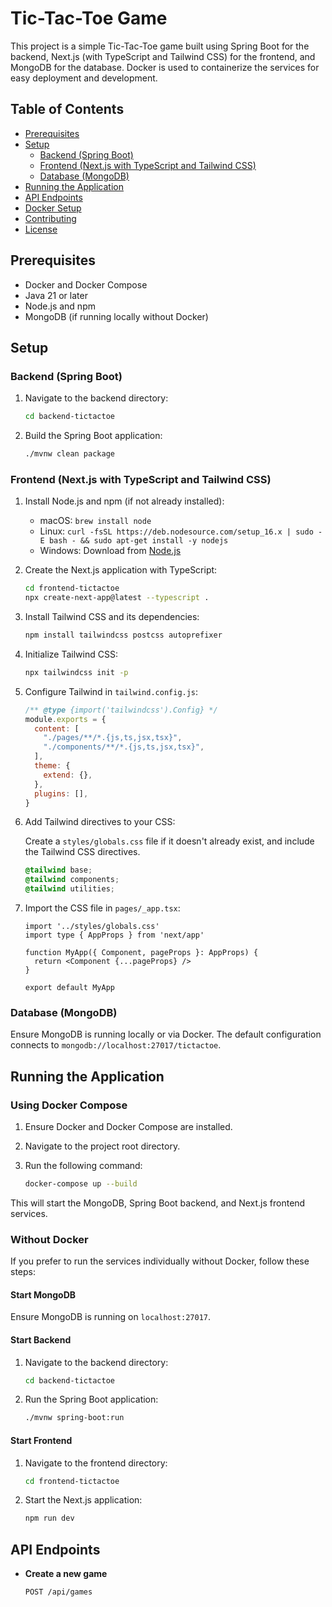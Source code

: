 # Tic-Tac-Toe Game

This project is a simple Tic-Tac-Toe game built using Spring Boot for the backend, Next.js (with TypeScript and Tailwind CSS) for the frontend, and MongoDB for the database. Docker is used to containerize the services for easy deployment and development.

## Table of Contents

- [Prerequisites](#prerequisites)
- [Setup](#setup)
  - [Backend (Spring Boot)](#backend-spring-boot)
  - [Frontend (Next.js with TypeScript and Tailwind CSS)](#frontend-nextjs-with-typescript-and-tailwind-css)
  - [Database (MongoDB)](#database-mongodb)
- [Running the Application](#running-the-application)
- [API Endpoints](#api-endpoints)
- [Docker Setup](#docker-setup)
- [Contributing](#contributing)
- [License](#license)

## Prerequisites

- Docker and Docker Compose
- Java 21 or later
- Node.js and npm
- MongoDB (if running locally without Docker)

## Setup

### Backend (Spring Boot)

1. Navigate to the backend directory:

    ```bash
    cd backend-tictactoe
    ```

2. Build the Spring Boot application:

    ```bash
    ./mvnw clean package
    ```

### Frontend (Next.js with TypeScript and Tailwind CSS)

1. Install Node.js and npm (if not already installed):

    - macOS: `brew install node`
    - Linux: `curl -fsSL https://deb.nodesource.com/setup_16.x | sudo -E bash - && sudo apt-get install -y nodejs`
    - Windows: Download from [Node.js](https://nodejs.org/)

2. Create the Next.js application with TypeScript:

    ```bash
    cd frontend-tictactoe
    npx create-next-app@latest --typescript .
    ```

3. Install Tailwind CSS and its dependencies:

    ```bash
    npm install tailwindcss postcss autoprefixer
    ```

4. Initialize Tailwind CSS:

    ```bash
    npx tailwindcss init -p
    ```

5. Configure Tailwind in `tailwind.config.js`:

    ```js
    /** @type {import('tailwindcss').Config} */
    module.exports = {
      content: [
        "./pages/**/*.{js,ts,jsx,tsx}",
        "./components/**/*.{js,ts,jsx,tsx}",
      ],
      theme: {
        extend: {},
      },
      plugins: [],
    }
    ```

6. Add Tailwind directives to your CSS:

    Create a `styles/globals.css` file if it doesn't already exist, and include the Tailwind CSS directives.

    ```css
    @tailwind base;
    @tailwind components;
    @tailwind utilities;
    ```

7. Import the CSS file in `pages/_app.tsx`:

    ```tsx
    import '../styles/globals.css'
    import type { AppProps } from 'next/app'

    function MyApp({ Component, pageProps }: AppProps) {
      return <Component {...pageProps} />
    }

    export default MyApp
    ```

### Database (MongoDB)

Ensure MongoDB is running locally or via Docker. The default configuration connects to `mongodb://localhost:27017/tictactoe`.

## Running the Application

### Using Docker Compose

1. Ensure Docker and Docker Compose are installed.
2. Navigate to the project root directory.
3. Run the following command:

    ```bash
    docker-compose up --build
    ```

This will start the MongoDB, Spring Boot backend, and Next.js frontend services.

### Without Docker

If you prefer to run the services individually without Docker, follow these steps:

#### Start MongoDB

Ensure MongoDB is running on `localhost:27017`.

#### Start Backend

1. Navigate to the backend directory:

    ```bash
    cd backend-tictactoe
    ```

2. Run the Spring Boot application:

    ```bash
    ./mvnw spring-boot:run
    ```

#### Start Frontend

1. Navigate to the frontend directory:

    ```bash
    cd frontend-tictactoe
    ```

2. Start the Next.js application:

    ```bash
    npm run dev
    ```

## API Endpoints

- **Create a new game**

  ```http
  POST /api/games
